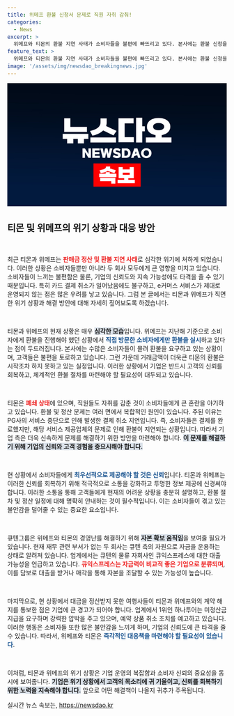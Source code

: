 ```yaml
---
title: 위메프 환불 신청서 문제로 직원 자취 감춰!
categories:
  - News
excerpt: >
  위메프와 티몬의 환불 지연 사태가 소비자들을 불편에 빠뜨리고 있다. 본사에는 환불 신청을 위해 몰려든 인파가 범람하며, 대규모 정산 미비로 인한 위기감이 고조되고 있다. 큐텐의 자금 지원 여부가 긴급하게 논의되며, 대주주 구영배 대표는 행방이 묘연해 더욱 혼란을 가중시키고 있다.
feature_text: >
  위메프와 티몬의 환불 지연 사태가 소비자들을 불편에 빠뜨리고 있다. 본사에는 환불 신청을 위해 몰려든 인파가 범람하며, 대규모 정산 미비로 인한 위기감이 고조되고 있다. 큐텐의 자금 지원 여부가 긴급하게 논의되며, 대주주 구영배 대표는 행방이 묘연해 더욱 혼란을 가중시키고 있다.
image: '/assets/img/newsdao_breakingnews.jpg'
---
```


<p><img src="/assets/img/newsdao_breakingnews.jpg" alt="ontimetimes 속보" /></p>

<h2 data-ke-size="size26">티몬 및 위메프의 위기 상황과 대응 방안</h2>

<p data-ke-size="size16">&nbsp;</p>

<p>최근 티몬과 위메프는 <b><span style="color: #ee2323;">판매금 정산 및 환불 지연 사태</span></b>로 심각한 위기에 처하게 되었습니다. 이러한 상황은 소비자들뿐만 아니라 두 회사 모두에게 큰 영향을 미치고 있습니다. 소비자들이 느끼는 불편함은 물론, 기업의 신뢰도와 지속 가능성에도 타격을 줄 수 있기 때문입니다. 특히 카드 결제 취소가 일어났음에도 불구하고, e커머스 서비스가 제대로 운영되지 않는 점은 많은 우려를 낳고 있습니다. 그럼 본 글에서는 티몬과 위메프가 직면한 위기 상황과 해결 방안에 대해 자세히 짚어보도록 하겠습니다.</p>

<p data-ke-size="size16">&nbsp;</p>

<p>티몬과 위메프의 현재 상황은 매우 <b><span style="background-color: #21538527;">심각한 모습</span></b>입니다. 위메프는 지난해 기준으로 소비자에게 환불을 진행해야 했던 상황에서 <b><span style="color: #1a5490;">직접 방문한 소비자에게만 환불을 실시</span></b>하고 있다는 점이 두드러집니다. 본사에는 수많은 소비자들이 몰려 환불을 요구하고 있는 상황이며, 고객들은 불편을 토로하고 있습니다. 그런 가운데 거래금액이 더욱큰 티몬의 환불은 시작조차 하지 못하고 있는 실정입니다. 이러한 상황에서 기업은 반드시 고객의 신뢰를 회복하고, 체계적인 환불 절차를 마련해야 할 필요성이 대두되고 있습니다.</p>

<p data-ke-size="size16">&nbsp;</p>

<p>티몬은 <b><span style="color: #ee2323;">폐쇄 상태</span></b>에 있으며, 직원들도 자취를 감춘 것이 소비자들에게 큰 혼란을 야기하고 있습니다. 환불 및 정산 문제는 여러 면에서 복합적인 원인이 있습니다. 주된 이유는 PG사의 서비스 중단으로 인해 발생한 결제 취소 지연입니다. 즉, 소비자들은 결제를 완료했지만, 해당 서비스 제공업체의 문제로 인해 환불이 지연되는 상황입니다. 따라서 기업 측은 더욱 신속하게 문제를 해결하기 위한 방안을 마련해야 합니다. <b><span style="background-color: #21538527;">이 문제를 해결하기 위해 기업의 신뢰와 고객 경험을 중요시해야 합니다.</span></b></p>

<p data-ke-size="size16">&nbsp;</p>

<p>현 상황에서 소비자들에게 <b><span style="color: #1a5490;">최우선적으로 제공해야 할 것은 신뢰</span></b>입니다. 티몬과 위메프는 이러한 신뢰를 회복하기 위해 적극적으로 소통을 강화하고 투명한 정보 제공에 신경써야 합니다. 이러한 소통을 통해 고객들에게 현재의 어려운 상황을 충분히 설명하고, 환불 절차 및 정산 일정에 대해 명확히 안내하는 것이 필수적입니다. 이는 소비자들이 겪고 있는 불안감을 덜어줄 수 있는 중요한 요소입니다.</p>

<p data-ke-size="size16">&nbsp;</p>

<p>큐텐그룹은 위메프와 티몬의 경영난를 해결하기 위해 <b><span style="background-color: #21538527;">자본 확보 움직임</span></b>을 보여줄 필요가 있습니다. 현재 재무 관련 부서가 없는 두 회사는 큐텐 측의 자원으로 자금을 운용하는 상태로 알려져 있습니다. 업계에서는 큐텐의 물류 자회사인 큐익스프레스에 대한 대출 가능성을 언급하고 있습니다. <b><span style="color: #ee2323;">큐익스프레스는 자금력이 비교적 좋은 기업으로 분류되며</span></b>, 이를 담보로 대출을 받거나 매각을 통해 자본을 조달할 수 있는 가능성이 높습니다.</p>

<p data-ke-size="size16">&nbsp;</p>

<p>마지막으로, 현 상황에서 대금을 정산받지 못한 여행사들이 티몬과 위메프와의 계약 해지를 통보한 점은 기업에 큰 경고가 되어야 합니다. 업계에서 1위인 하나투어는 미정산금 지급을 요구하며 강력한 압박을 주고 있으며, 예약 상품 취소 조치를 예고하고 있습니다. 이러한 행동은 소비자들 또한 많은 불안감을 느끼게 하며, 기업의 신뢰도에 큰 타격을 줄 수 있습니다. 따라서, 위메프와 티몬은 <b><span style="color: #1a5490;">즉각적인 대응책을 마련해야 할 필요성이 있습니다</span></b>.</p>

<p data-ke-size="size16">&nbsp;</p>

<p>이처럼, 티몬과 위메프의 위기 상황은 기업 운영의 복잡함과 소비자 신뢰의 중요성을 동시에 보여줍니다. <b><span style="background-color: #21538527;">기업은 위기 상황에서 고객의 목소리에 귀 기울이고, 신뢰를 회복하기 위한 노력을 지속해야 합니다.</span></b> 앞으로 어떤 해결책이 나올지 귀추가 주목됩니다.</p>
실시간 뉴스 속보는, <a href="https://newsdao.kr" rel="dofollow">https://newsdao.kr</a>


